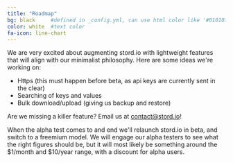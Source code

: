```yaml
---
title: "Roadmap"
bg: black     #defined in _config.yml, can use html color like '#010101'
color: white  #text color
fa-icon: line-chart
---
```


We are very excited about augmenting stord.io with lightweight features that will align with our minimalist philosophy. Here are some ideas we're working on:

 - Https (this must happen before beta, as api keys are currently sent in the clear)
 - Searching of keys and values
 - Bulk download/upload (giving us backup and restore)

Are we missing a killer feature? Email us at <contact@stord.io>!

When the alpha test comes to and end we'll relaunch stord.io in beta, and switch to a freemium model. We will engage our alpha testers to see what the right figures should be, but it will most likely be something around the $1/month and $10/year range, with a discount for alpha users.
